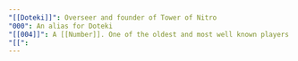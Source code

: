 ```yaml
---
"[[Doteki]]": Overseer and founder of Tower of Nitro
"000": An alias for Doteki
"[[004]]": A [[Number]]. One of the oldest and most well known players in `ToN`, and the one who has ironically never managed to land in [[Tenther]] status.
"[[":
---
```


